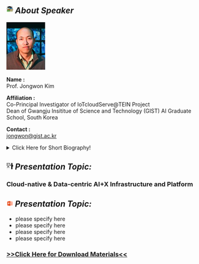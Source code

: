 ## <img width="3.5%" src="/Agenda/picture/biblio.png" /><link rel="stylesheet" type="text/css" media="all" href="./css/logo.css"/> <i class = "fa fa-handshake-p" aria-hidden="true">About Speaker</i> 

<a href="https://nm.gist.ac.kr/?page_id=169">
    <img width="20%" alt="jongwon" src ="/Presentation_program/1_Key_note/picture/prof_jongwon.jpg" />
</a>

**Name :**<br>Prof. Jongwon Kim

**Affiliation :**<br>Co-Principal Investigator of IoTcloudServe@TEIN Project <br> Dean of Gwangju Insititue of Science and Technology (GIST) AI Graduate School, South Korea

**Contact :**<br>jongwon@gist.ac.kr

<details>
    <summary>Click Here for Short Biography!</summary>
    Dr. JongWon Kim received Ph.D. degree in Control and Instrumentation Engineering from Seoul National University, Seoul, Korea, in 1994. In 1994-1999, he was with the Department of Electronics Engineering at the KongJu National University, KongJu, Korea, as an Assistant Professor. From 1997 to 2001, he was visiting the Signal & Image Processing Institute (SIPI) of Electrical Engineering - Systems Department at the University of Southern California, Los Angeles, USA, where he has served as a Research Assistant Professor since Dec. 1998. From Sept. 2001, he has joined Gwangju Institute of Science & Technology (GIST), Gwangju, Korea, where he is now working as the dean of GIST AI Graduate School, which was established late 2019 as one of 5 government-sponsored AI graduate schools in Korea. Also he has been directing GIST SCENT (Super Computing cENTer) and Networked Intelligence lab. (renamed from Networked Computing Systems Lab.), where he has been researching networked system topics under the slogan of “Dynamic composition of AI-inspired cloud-native services employing programmable and virtualized resources”. His recent research interests cover diverse topics such as software-defined networking (SDN) and cloud computing for Future Internet testbed and smart media-centric services employing heterogeneous nodes. Around these topics, he has co-authored more than 400 technical publications in academic journals and conferences. Dr. Kim is the senior member of IEEE, and the members of ACM, SPIE, KICS, IEEK, KIISE, and KIPS. He has been serving and served as the editorial board member of Elsevier JVIS, Elsevier ICT Express, KIISE, KIPS, and KICS Journals. He has served as various committee members (Conference/WS co-chairs, TPC co-chairs and members) of international and domestic conferences/workshops of IEEE, ACM, SPIE, and others. Also, he has/had been involved with several domestic and international working group activities based on the global R&E networks, including Technology Area director, HDTV and Cloud WG chairs of APAN (Asia-Pacific Advance Network), Forum chair and Testbed WG chair of FIF (Future Internet Forum in Korea), and Steering Group member of AsiaFI (Asia Future Internet).
</details>

## <img width="3.5%" src="/Agenda/picture/present.png" /><link rel="stylesheet" type="text/css" media="all" href="./css/logo.css"/> <i class = "fa fa-handshake-p" aria-hidden="true">Presentation Topic:</i>
<h3> Cloud-native & Data-centric AI+X Infrastructure and Platform</h3>

## <img width="3.5%" src="/Agenda/picture/material.png" /><link rel="stylesheet" type="text/css" media="all" href="./css/logo.css"/> <i class = "fa fa-handshake-p" aria-hidden="true">Presentation Topic:</i>
- please specify here <br>
- please specify here <br>
- please specify here <br>
- please specify here <br>
<h3><a href="/Presentation_program/1_Key_note/presentation_material">>>Click Here for Download Materials<<</a></h3>